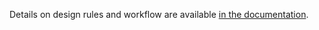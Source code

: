 Details on design rules and workflow are available [in the documentation](./documentation/source/contributing.rst).
